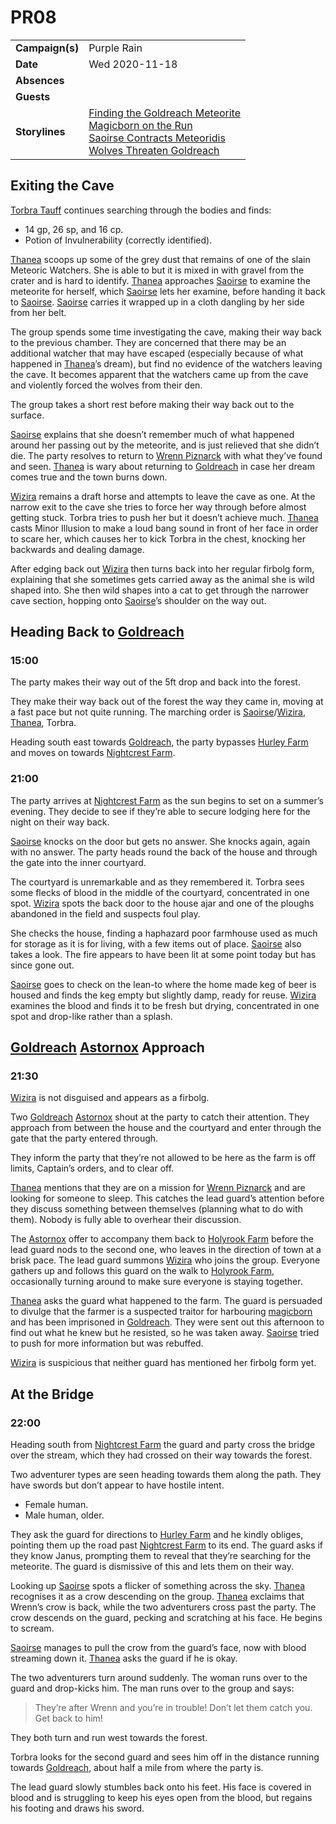 # PR08

|||
| --- | --- |
| **Campaign(s)** | Purple Rain | session.2
| **Date** | Wed 2020-11-18 |
| **Absences** | |
| **Guests** | |
| **Storylines** | [Finding the Goldreach Meteorite](../storylines/finding-the-goldreach-meteorite.md)<br />[Magicborn on the Run](../storylines/magicborn-on-the-run.md)<br />[Saoirse Contracts Meteoridis](../storylines/saoirse-contracts-meteoridis.md)<br />[Wolves Threaten Goldreach](../storylines/wolves-threaten-goldreach.md) |

## Exiting the Cave

[Torbra Tauff](../../../astarus/people/torbra-tauff.md) continues searching through the bodies and finds:

- 14 gp, 26 sp, and 16 cp.
- Potion of Invulnerability (correctly identified).

[Thanea](../../../astarus/people/thanea.md) scoops up some of the grey dust that remains of one of the slain Meteoric Watchers. She is able to but it is mixed in with gravel from the crater and is hard to identify. [Thanea](../../../astarus/people/thanea.md) approaches [Saoirse](../../../astarus/people/saoirse.md) to examine the meteorite for herself, which [Saoirse](../../../astarus/people/saoirse.md) lets her examine, before handing it back to [Saoirse](../../../astarus/people/saoirse.md). [Saoirse](../../../astarus/people/saoirse.md) carries it wrapped up in a cloth dangling by her side from her belt.

The group spends some time investigating the cave, making their way back to the previous chamber. They are concerned that there may be an additional watcher that may have escaped (especially because of what happened in [Thanea](../../../astarus/people/thanea.md)’s dream), but find no evidence of the watchers leaving the cave. It becomes apparent that the watchers came up from the cave and violently forced the wolves from their den.

The group takes a short rest before making their way back out to the surface.

[Saoirse](../../../astarus/people/saoirse.md) explains that she doesn’t remember much of what happened around her passing out by the meteorite, and is just relieved that she didn’t die. The party resolves to return to [Wrenn Piznarck](../../../astarus/people/wrenn-piznarck.md) with what they’ve found and seen. [Thanea](../../../astarus/people/thanea.md) is wary about returning to [Goldreach](../../../astarus/civilisations/kingdom-of-astor/settlements/goldreach/README.md) in case her dream comes true and the town burns down.

[Wizira](../../../astarus/people/wizira.md) remains a draft horse and attempts to leave the cave as one. At the narrow exit to the cave she tries to force her way through before almost getting stuck. Torbra tries to push her but it doesn’t achieve much. [Thanea](../../../astarus/people/thanea.md) casts Minor Illusion to make a loud bang sound in front of her face in order to scare her, which causes her to kick Torbra in the chest, knocking her backwards and dealing damage.

After edging back out [Wizira](../../../astarus/people/wizira.md) then turns back into her regular firbolg form, explaining that she sometimes gets carried away as the animal she is wild shaped into. She then wild shapes into a cat to get through the narrower cave section, hopping onto [Saoirse](../../../astarus/people/saoirse.md)’s shoulder on the way out.

## Heading Back to [Goldreach](../../../astarus/civilisations/kingdom-of-astor/settlements/goldreach/README.md)

### 15:00

The party makes their way out of the 5ft drop and back into the forest.

They make their way back out of the forest the way they came in, moving at a fast pace but not quite running. The marching order is [Saoirse](../../../astarus/people/saoirse.md)/[Wizira](../../../astarus/people/wizira.md), [Thanea](../../../astarus/people/thanea.md), Torbra.

Heading south east towards [Goldreach](../../../astarus/civilisations/kingdom-of-astor/settlements/goldreach/README.md), the party bypasses [Hurley Farm](../../../astarus/civilisations/kingdom-of-astor/settlements/goldreach/places/hurley-farm.md) and moves on towards [Nightcrest Farm](../../../astarus/civilisations/kingdom-of-astor/settlements/goldreach/places/nightcrest-farm.md).

### 21:00

The party arrives at [Nightcrest Farm](../../../astarus/civilisations/kingdom-of-astor/settlements/goldreach/places/nightcrest-farm.md) as the sun begins to set on a summer’s evening. They decide to see if they’re able to secure lodging here for the night on their way back.

[Saoirse](../../../astarus/people/saoirse.md) knocks on the door but gets no answer. She knocks again, again with no answer. The party heads round the back of the house and through the gate into the inner courtyard.

The courtyard is unremarkable and as they remembered it. Torbra sees some flecks of blood in the middle of the courtyard, concentrated in one spot. [Wizira](../../../astarus/people/wizira.md) spots the back door to the house ajar and one of the ploughs abandoned in the field and suspects foul play.

She checks the house, finding a haphazard poor farmhouse used as much for storage as it is for living, with a few items out of place. [Saoirse](../../../astarus/people/saoirse.md) also takes a look. The fire appears to have been lit at some point today but has since gone out.

[Saoirse](../../../astarus/people/saoirse.md) goes to check on the lean-to where the home made keg of beer is housed and finds the keg empty but slightly damp, ready for reuse. [Wizira](../../../astarus/people/wizira.md) examines the blood and finds it to be fresh but drying, concentrated in one spot and drop-like rather than a splash.

## [Goldreach](../../../astarus/civilisations/kingdom-of-astor/settlements/goldreach/README.md) [Astornox](../../../astarus/civilisations/kingdom-of-astor/organisations/astornox/astornox.md) Approach

### 21:30

[Wizira](../../../astarus/people/wizira.md) is not disguised and appears as a firbolg.

Two [Goldreach](../../../astarus/civilisations/kingdom-of-astor/settlements/goldreach/README.md) [Astornox](../../../astarus/civilisations/kingdom-of-astor/organisations/astornox/astornox.md) shout at the party to catch their attention. They approach from between the house and the courtyard and enter through the gate that the party entered through.

They inform the party that they’re not allowed to be here as the farm is off limits, Captain’s orders, and to clear off.

[Thanea](../../../astarus/people/thanea.md) mentions that they are on a mission for [Wrenn Piznarck](../../../astarus/people/wrenn-piznarck.md) and are looking for someone to sleep. This catches the lead guard’s attention before they discuss something between themselves (planning what to do with them). Nobody is fully able to overhear their discussion.

The [Astornox](../../../astarus/civilisations/kingdom-of-astor/organisations/astornox/astornox.md) offer to accompany them back to [Holyrook Farm](../../../astarus/civilisations/kingdom-of-astor/settlements/goldreach/places/holyrook-farm.md) before the lead guard nods to the second one, who leaves in the direction of town at a brisk pace. The lead guard summons [Wizira](../../../astarus/people/wizira.md) who joins the group. Everyone gathers up and follows this guard on the walk to [Holyrook Farm](../../../astarus/civilisations/kingdom-of-astor/settlements/goldreach/places/holyrook-farm.md), occasionally turning around to make sure everyone is staying together.

[Thanea](../../../astarus/people/thanea.md) asks the guard what happened to the farm. The guard is persuaded to divulge that the farmer is a suspected traitor for harbouring [magicborn](../../../astarus/civilisations/kingdom-of-astor/magicborn.md) and has been imprisoned in [Goldreach](../../../astarus/civilisations/kingdom-of-astor/settlements/goldreach/README.md). They were sent out this afternoon to find out what he knew but he resisted, so he was taken away. [Saoirse](../../../astarus/people/saoirse.md) tried to push for more information but was rebuffed.

[Wizira](../../../astarus/people/wizira.md) is suspicious that neither guard has mentioned her firbolg form yet.

## At the Bridge

### 22:00

Heading south from [Nightcrest Farm](../../../astarus/civilisations/kingdom-of-astor/settlements/goldreach/places/nightcrest-farm.md) the guard and party cross the bridge over the stream, which they had crossed on their way towards the forest.

Two adventurer types are seen heading towards them along the path. They have swords but don’t appear to have hostile intent.

- Female human.
- Male human, older.

They ask the guard for directions to [Hurley Farm](../../../astarus/civilisations/kingdom-of-astor/settlements/goldreach/places/hurley-farm.md) and he kindly obliges, pointing them up the road past [Nightcrest Farm](../../../astarus/civilisations/kingdom-of-astor/settlements/goldreach/places/nightcrest-farm.md) to its end. The guard asks if they know Janus, prompting them to reveal that they’re searching for the meteorite. The guard is dismissive of this and lets them on their way.

Looking up [Saoirse](../../../astarus/people/saoirse.md) spots a flicker of something across the sky. [Thanea](../../../astarus/people/thanea.md) recognises it as a crow descending on the group. [Thanea](../../../astarus/people/thanea.md) exclaims that Wrenn’s crow is back, while the two adventurers cross past the party. The crow descends on the guard, pecking and scratching at his face. He begins to scream.

[Saoirse](../../../astarus/people/saoirse.md) manages to pull the crow from the guard’s face, now with blood streaming down it. [Thanea](../../../astarus/people/thanea.md) asks the guard if he is okay.

The two adventurers turn around suddenly. The woman runs over to the guard and drop-kicks him. The man runs over to the group and says:

> They’re after Wrenn and you’re in trouble! Don’t let them catch you. Get back to him!

They both turn and run west towards the forest.

Torbra looks for the second guard and sees him off in the distance running towards [Goldreach](../../../astarus/civilisations/kingdom-of-astor/settlements/goldreach/README.md), about half a mile from where the party is.

The lead guard slowly stumbles back onto his feet. His face is covered in blood and is struggling to keep his eyes open from the blood, but regains his footing and draws his sword.
